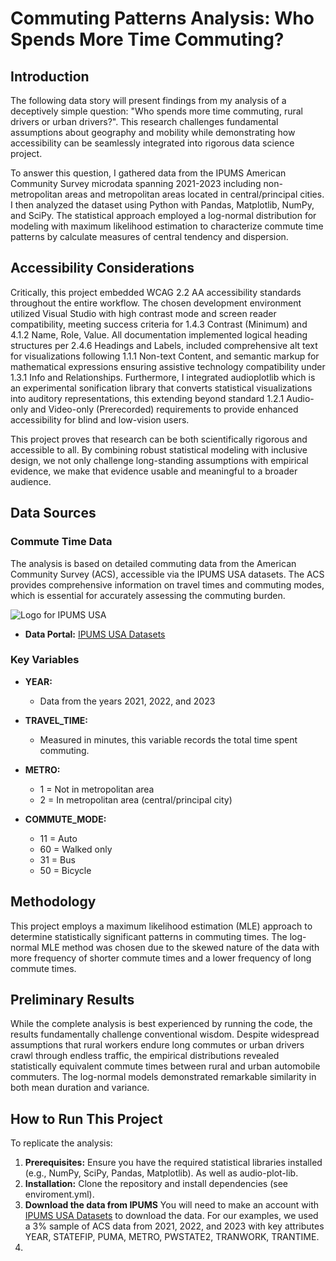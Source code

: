 # Commuting Patterns Analysis: Who Spends More Time Commuting?

## Introduction
The following data story will present findings from my analysis of a deceptively simple question: "Who spends more time commuting, rural drivers or urban drivers?". This research challenges fundamental assumptions about geography and mobility while demonstrating how accessibility can be seamlessly integrated into rigorous data science project. 

To answer this question, I gathered data from the IPUMS American Community Survey microdata spanning 2021-2023 including non-metropolitan areas and metropolitan areas located in central/principal cities. I then analyzed the dataset using Python with Pandas, Matplotlib, NumPy, and SciPy. The statistical approach employed a log-normal distribution for modeling with maximum likelihood estimation to characterize commute time patterns by calculate measures of central tendency and dispersion.

## Accessibility Considerations

Critically, this project embedded WCAG 2.2 AA accessibility standards throughout the entire workflow. The chosen development environment utilized Visual Studio with high contrast mode and screen reader compatibility, meeting success criteria for 1.4.3 Contrast (Minimum) and 4.1.2 Name, Role, Value. All documentation implemented logical heading structures per 2.4.6 Headings and Labels, included comprehensive alt text for visualizations following 1.1.1 Non-text Content, and semantic markup for mathematical expressions ensuring assistive technology compatibility under 1.3.1 Info and Relationships. Furthermore, I integrated audioplotlib which is an experimental sonification library that converts statistical visualizations into auditory representations, this extending beyond standard 1.2.1 Audio-only and Video-only (Prerecorded) requirements to provide enhanced accessibility for blind and low-vision users.

This project proves that research can be both scientifically rigorous and accessible to all. By combining robust statistical modeling with inclusive design, we not only challenge long-standing assumptions with empirical evidence, we make that evidence usable and meaningful to a broader audience.

## Data Sources

### Commute Time Data
The analysis is based on detailed commuting data from the American Community Survey (ACS), accessible via the IPUMS USA datasets. The ACS provides comprehensive information on travel times and commuting modes, which is essential for accurately assessing the commuting burden.

![Logo for IPUMS USA](https://www.ipums.org/sites/www.ipums.org/files/project-logo/logo-usa_0.png)

- **Data Portal:** [IPUMS USA Datasets](https://usa.ipums.org/usa/)

### Key Variables
- **YEAR:**  
  - Data from the years 2021, 2022, and 2023

- **TRAVEL_TIME:**  
  - Measured in minutes, this variable records the total time spent commuting.

- **METRO:**  
  - 1 = Not in metropolitan area  
  - 2 = In metropolitan area (central/principal city)

- **COMMUTE_MODE:**  
  - 11 = Auto  
  - 60 = Walked only  
  - 31 = Bus  
  - 50 = Bicycle

## Methodology
This project employs a maximum likelihood estimation (MLE) approach to determine statistically significant patterns in commuting times. The log-normal MLE method was chosen due to the skewed nature of the data with more frequency of shorter commute times and a lower frequency of long commute times. 

## Preliminary Results
While the complete analysis is best experienced by running the code, the results fundamentally challenge conventional wisdom. Despite widespread assumptions that rural workers endure long commutes or urban drivers crawl through endless traffic, the empirical distributions revealed statistically equivalent commute times between rural and urban automobile commuters. The log-normal models demonstrated remarkable similarity in both mean duration and variance.

## How to Run This Project
To replicate the analysis:
1. **Prerequisites:** Ensure you have the required statistical libraries installed (e.g., NumPy, SciPy, Pandas, Matplotlib). As well as audio-plot-lib.
2. **Installation:** Clone the repository and install dependencies (see enviroment.yml).
3. **Download the data from IPUMS** You will need to make an account with [IPUMS USA Datasets](https://usa.ipums.org/usa/) to download the data. For our examples, we used a 3% sample of ACS data from 2021, 2022, and 2023 with key attributes YEAR, STATEFIP, PUMA, METRO, PWSTATE2, TRANWORK, TRANTIME.
4. 

